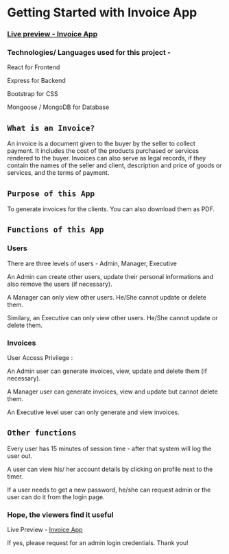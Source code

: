 # Getting Started with Invoice App

### [Live preview - Invoice App](https://proj-invoice.netlify.app)

### Technologies/ Languages used for this project -

React for Frontend

Express for Backend

Bootstrap for CSS

Mongoose / MongoDB for Database

## `What is an Invoice?`

An invoice is a document given to the buyer by the seller to collect payment. It includes the cost of the products purchased or services rendered to the buyer. Invoices can also serve as legal records, if they contain the names of the seller and client, description and price of goods or services, and the terms of payment.

## `Purpose of this App`

To generate invoices for the clients. You can also download them as PDF.

## `Functions of this App`

### Users

There are three levels of users - Admin, Manager, Executive

An Admin can create other users, update their personal informations and also remove the users (if necessary).

A Manager can only view other users. He/She cannot update or delete them.

Similary, an Executive can only view other users. He/She cannot update or delete them.

### Invoices

User Access Privilege :

An Admin user can generate invoices, view, update and delete them (if necessary).

A Manager user can generate invoices, view and update but cannot delete them.

An Executive level user can only generate and view invoices.

## `Other functions`

Every user has 15 minutes of session time - after that system will log the user out.

A user can view his/ her account details by clicking on profile next to the timer.

If a user needs to get a new password, he/she can request admin or the user can do it from the login page.

### Hope, the viewers find it useful

Live Preview - [Invoice App](https://proj-invoice.netlify.app)

If yes, please request for an admin login credentials. Thank you!
